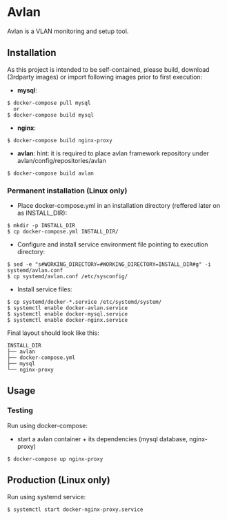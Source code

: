 # Avlan

Avlan is a VLAN monitoring and setup tool.

## Installation
As this project is intended to be self-contained, please build, download (3rdparty images) or import following images prior to first execution:

- **mysql**:
```console
$ docker-compose pull mysql
  or
$ docker-compose build mysql
```

- **nginx**:
```console
$ docker-compose build nginx-proxy
```

- **avlan**:
hint: it is required to place avlan framework repository under avlan/config/repositories/avlan
```console
$ docker-compose build avlan
```

### Permanent installation (Linux only)
  - Place docker-compose.yml in an installation directory (reffered later on as INSTALL_DIR):
```console
$ mkdir -p INSTALL_DIR
$ cp docker-compose.yml INSTALL_DIR/
```
  - Configure and install service environment file pointing to execution directory:
```
$ sed -e "s#WORKING_DIRECTORY=#WORKING_DIRECTORY=INSTALL_DIR#g" -i systemd/avlan.conf
$ cp systemd/avlan.conf /etc/sysconfig/ 
```
  - Install service files: 
```console
$ cp systemd/docker-*.service /etc/systemd/system/
$ systemctl enable docker-avlan.service
$ systemctl enable docker-mysql.service
$ systemctl enable docker-nginx.service
```
Final layout should look like this:
```console
INSTALL_DIR
├── avlan
├── docker-compose.yml
├── mysql
└── nginx-proxy
```

## Usage

### Testing 
Run using docker-compose:

* start a avlan container + its dependencies (mysql database, nginx-proxy)

```console
$ docker-compose up nginx-proxy
```

## Production (Linux only)
Run using systemd service:
```console
$ systemctl start docker-nginx-proxy.service
``` 
